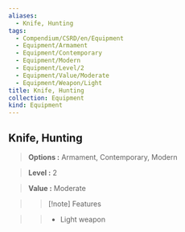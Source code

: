 ```yaml
---
aliases:
  - Knife, Hunting
tags:
  - Compendium/CSRD/en/Equipment
  - Equipment/Armament
  - Equipment/Contemporary
  - Equipment/Modern
  - Equipment/Level/2
  - Equipment/Value/Moderate
  - Equipment/Weapon/Light
title: Knife, Hunting
collection: Equipment
kind: Equipment
---
```

## Knife, Hunting    
    
>    
> **Options :** Armament, Contemporary, Modern    
> **Level :** 2    
> **Value :** Moderate    
>>[!note] Features    
>> - Light weapon